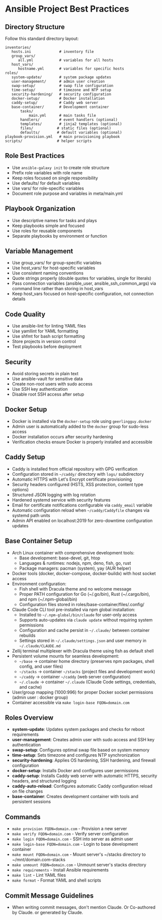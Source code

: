 # Ansible Project Best Practices

## Directory Structure

Follow this standard directory layout:

```
inventories/
   hosts.ini             # inventory file
   group_vars/
      all.yml            # variables for all hosts
   host_vars/
      hostname.yml       # variables for specific hosts
roles/
   system-update/        # system package updates
   user-management/      # admin user creation
   swap-setup/           # swap file configuration
   time-setup/           # timezone and NTP setup
   security-hardening/   # security configuration
   docker-setup/         # Docker installation
   caddy-setup/          # Caddy web server
   base-container/       # Development container
       tasks/
           main.yml      # main tasks file
       handlers/         # event handlers (optional)
       templates/        # jinja2 templates (optional)
       files/           # static files (optional)
       defaults/        # default variables (optional)
playbook-provision.yml   # main provisioning playbook
scripts/                # helper scripts
```

## Role Best Practices

- Use `ansible-galaxy init` to create role structure
- Prefix role variables with role name
- Keep roles focused on single responsibility
- Use defaults/ for default variables
- Use vars/ for role-specific variables
- Document role purpose and variables in meta/main.yml

## Playbook Organization

- Use descriptive names for tasks and plays
- Keep playbooks simple and focused
- Use roles for reusable components
- Separate playbooks by environment or function

## Variable Management

- Use group_vars/ for group-specific variables
- Use host_vars/ for host-specific variables
- Use consistent naming conventions
- Quote strings properly (double quotes for variables, single for literals)
- Pass connection variables (ansible_user, ansible_ssh_common_args) via command line rather than storing in host_vars
- Keep host_vars focused on host-specific configuration, not connection details

## Code Quality

- Use ansible-lint for linting YAML files
- Use yamllint for YAML formatting
- Use shfmt for bash script formatting
- Store projects in version control
- Test playbooks before deployment

## Security

- Avoid storing secrets in plain text
- Use ansible-vault for sensitive data
- Create non-root users with sudo access
- Use SSH key authentication
- Disable root SSH access after setup

## Docker Setup

- Docker is installed via the `docker-setup` role using `geerlingguy.docker`
- Admin user is automatically added to the `docker` group for sudo-less access
- Docker installation occurs after security hardening
- Verification checks ensure Docker is properly installed and accessible

## Caddy Setup

- Caddy is installed from official repository with GPG verification
- Configuration stored in `~/caddy/` directory with `logs/` subdirectory
- Automatic HTTPS with Let's Encrypt certificate provisioning
- Security headers configured (HSTS, XSS protection, content type options)
- Structured JSON logging with log rotation
- Hardened systemd service with security features
- Email for certificate notifications configurable via `caddy_email` variable
- Automatic configuration reload when `~/caddy/Caddyfile` changes via systemd path units
- Admin API enabled on localhost:2019 for zero-downtime configuration updates

## Base Container Setup

- Arch Linux container with comprehensive development tools:
  - Base development: base-devel, git, htop
  - Languages & runtimes: nodejs, npm, deno, fish, go, rust
  - Package managers: pacman (system), yay (AUR helper)
- Docker tools (docker, docker-compose, docker-buildx) with host socket access
- Environment configuration:
  - Fish shell with Dracula theme and no welcome message
  - Proper PATH configuration for Go (~/.go/bin), Rust (~/.cargo/bin), and npm (~/.npm-global/bin)
  - Configuration files stored in roles/base-container/files/.config/
- Claude Code CLI tool pre-installed via npm global installation:
  - Installed to `~/.npm-global/bin/claude` for user-only access
  - Supports auto-updates via `claude update` without requiring system permissions
  - Configuration and cache persist in `~/.claude/` between container rebuilds
  - Settings stored in `~/.claude/settings.json` and user memory in `~/.claude/CLAUDE.md`
- Zellij terminal multiplexer with Dracula theme using fish as default shell
- Persistent volume mounts for seamless development:
  - `~/base` → container home directory (preserves npm packages, shell config, and user files)
  - `~/stacks` → container `~/stacks` (project files and development work)
  - `~/caddy` → container `~/caddy` (web server configuration)
  - `~/.claude` → container `~/.claude` (Claude Code settings, credentials, and cache)
- User/group mapping (1000:996) for proper Docker socket permissions (admin user : docker group)
- Container accessible via `make login-base FQDN=domain.com`

## Roles Overview

- **system-update**: Updates system packages and checks for reboot requirements
- **user-management**: Creates admin user with sudo access and SSH key authentication
- **swap-setup**: Configures optimal swap file based on system memory
- **time-setup**: Sets timezone and configures NTP synchronization
- **security-hardening**: Applies OS hardening, SSH hardening, and firewall configuration
- **docker-setup**: Installs Docker and configures user permissions
- **caddy-setup**: Installs Caddy web server with automatic HTTPS, security headers, and structured logging
- **caddy-auto-reload**: Configures automatic Caddy configuration reload on file changes
- **base-container**: Creates development container with tools and persistent sessions

## Commands

- `make provision FQDN=domain.com` - Provision a new server
- `make verify FQDN=domain.com` - Verify server configuration
- `make login FQDN=domain.com` - SSH into server as admin user
- `make login-base FQDN=domain.com` - Login to base development container
- `make mount FQDN=domain.com` - Mount server's ~/stacks directory to ~/mnt/domain.com-stacks
- `make unmount FQDN=domain.com` - Unmount server's stacks directory
- `make requirements` - Install Ansible requirements
- `make lint` - Lint YAML files
- `make format` - Format YAML and shell scripts

## Commit Message Guidelines

- When writing commit messages, don't mention Claude. Or Co-authored by Claude. or generated by Claude.
